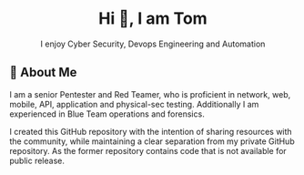 <div align="center">

  # Hi 👋, I am Tom

I enjoy Cyber Security, Devops Engineering and Automation

</div>

## 🚀 About Me
I am a senior Pentester and Red Teamer, who is proficient in network, web, mobile, API, application and physical-sec testing.  Additionally I am experienced in Blue Team operations and forensics.


</div>

I created this GitHub repository with the intention of sharing resources with the community, while maintaining a clear separation from my private GitHub repository. As the former repository contains code that is not available for public release.


<!---

# 🛠 Welcome to my GitHub Repository
--->
<!--
**mr-tomr/mr-tomr** is a ✨ _special_ ✨ repository because its `README.md` (this file) appears on your GitHub profile.

Here are some ideas to get you started:

- 🔭 I’m currently working on ...
- 🌱 I’m currently learning ...
- 👯 I’m looking to collaborate on ...
- 🤔 I’m looking for help with ...
- 💬 Ask me about ...
- 📫 How to reach me: ...
- 😄 Pronouns: ...
- ⚡ Fun fact: ...
-->
